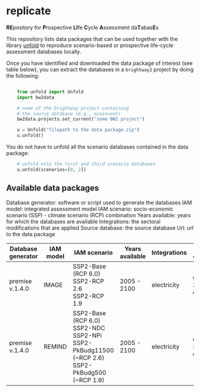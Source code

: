 # replicate
**RE**pository for **P**rospective **LI**fe **C**ycle **A**ssessment da**T**abas**E**s

This repository lists data packages that can be used together with the library [unfold](https://github.com/polca/unfold) 
to reproduce scenario-based or prospective life-cycle assessment databases locally.

Once you have identified and downloaded the data package of interest (see table below),
you can extract the databases in a `brightway2` project by doing the following:

```python

    from unfold import Unfold
    import bw2data

    # name of the brightway project containing 
    # the source database (e.g., ecoinvent)
    bw2data.projects.set_current("some BW2 project")

    u = Unfold("filepath to the data package.zip")
    u.unfold()
```

You do not have to unfold all the scenario databases contained in the data package:

```python
    # unfold only the first and third scenario databases
    u.unfold(scenarios=[0, 2])
```

Available data packages
-----------------------

Database generator: software or script used to generate the databases
IAM model: integrated assessment model
IAM scenario: socio-economic scenario (SSP) - climate scenario (RCP) combination
Years available: years for which the databases are available
Integrations: the sectoral modifications that are applied
Source database: the source database
Url: url to the data package


| Database generator | IAM model | IAM scenario                                                                                                | Years available | Integrations | Source database       | Url      |
| ------------------ | --------- |-------------------------------------------------------------------------------------------------------------| --------------- | ------------ | --------------------- |----------|
| premise v.1.4.0    | IMAGE     | SSP2-Base (RCP 6.0)<br/>SSP2-RCP 2.6<br/>SSP2-RCP 1.9                                                       | 2005 - 2100     | electricity  | ecoinvent 3.8 cut-off | [Link](https://doi.org/10.5281/zenodo.7470054) |
| premise v.1.4.0    | REMIND    | SSP2-Base (RCP 6.0)<br/>SSP2-NDC<br/>SSP2-NPi<br/>SSP2-PkBudg11500 (~RCP 2.6)<br/>SSP2-PkBudg500 (~RCP 1.9) | 2005 - 2100     | electricity  | ecoinvent 3.8 cut-off | Link     |